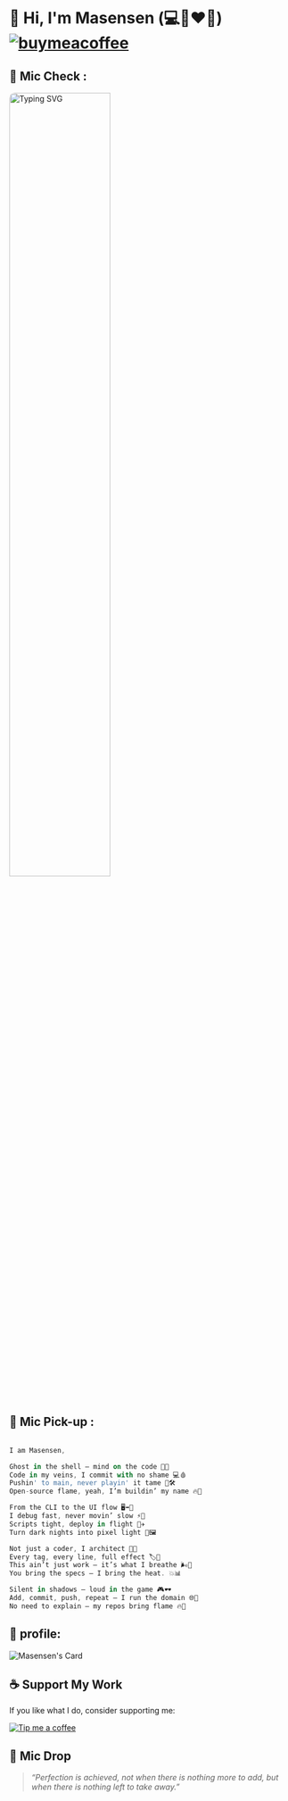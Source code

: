 # 👋 Hi, I'm Masensen (💻🐧❤️‍🔥) [![buymeacoffee](https://img.shields.io/badge/Buy%20Me%20a%20Coffee-%E2%9D%A4-%237b3fe4.svg?&logo=buymeacoffee&logoColor=white&labelColor=181717&style=flat-square)](https://www.buymeacoffee.com/m4sensen)

## 🎤 Mic Check :

<!-- markdownlint-disable MD033 -->
<a href="https://git.io/typing-svg"><img src="https://readme-typing-svg.demolab.com?font=Bitcount&pause=1000&color=00C950&background=000000&vCenter=true&width=435&lines=%E2%80%8A+++~%24+Hi%2C+I'm+Masensen.;%E2%80%8A+++~%24+Btw%2C+I+use+Arch+Linux.;%E2%80%8A+++~%24+No+GUI%3F+No+problem.;%E2%80%8A+++~%24+Build.+Break.+Rebuild.;%E2%80%8A+++~%24+Before+the+shell+blinks%2C+I+am." style="min-width: 300px; max-width: 600px; width: 60%; padding-left: ; border-radius: 10px;" alt="Typing SVG" /></a>
<!-- markdownlint-enable MD033 -->

## 🎤 Mic Pick-up :
``` dart

I am Masensen,

Ghost in the shell — mind on the code 👻🧠
Code in my veins, I commit with no shame 💻🩸
Pushin' to main, never playin' it tame 🚀🛠️
Open-source flame, yeah, I’m buildin’ my name 🔥🧱

From the CLI to the UI flow 🖥️➡️🎨
I debug fast, never movin’ slow ⚡🐛
Scripts tight, deploy in flight 📜✈️
Turn dark nights into pixel light 🌙🖼️

Not just a coder, I architect 🧠📐
Every tag, every line, full effect 🏷️💯
This ain’t just work — it’s what I breathe 🌬️🔧
You bring the specs — I bring the heat. 💥📊

Silent in shadows — loud in the game 🎮🕶️
Add, commit, push, repeat — I run the domain 🌐🧩
No need to explain — my repos bring flame 🔥📁
```

## 🧑 profile:

![Masensen's Card](https://masensen-api.vercel.app/api/masensenNeofetchCard)

## ☕ Support My Work

If you like what I do, consider supporting me:

[![Tip me a coffee](https://img.buymeacoffee.com/button-api/?text=Tip%20me%20a%20coffee&emoji=☕&slug=m4sensen&button_colour=FFDD00&font_colour=000000&font_family=Arial&outline_colour=000000&coffee_colour=ffffff)](https://www.buymeacoffee.com/m4sensen)


## 🎤 Mic Drop
> _“Perfection is achieved, not when there is nothing more to add, but when there is nothing left to take away.”_
